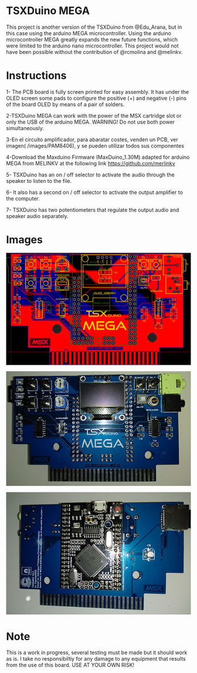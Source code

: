 # TSXDuino MEGA

This project is another version of the TSXDuino from @Edu_Arana, but in this case using the arduino MEGA microcontroller. Using the arduino microcontroller MEGA greatly expands the new future functions, which were limited to the arduino nano microcontroller. This project would not have been possible without the contribution of @rcmolina and @melinkv.

# Instructions

1- The PCB board is fully screen printed for easy assembly. It has under the OLED screen some pads to configure the positive (+) and negative (-) pins of the board OLED by means of a pair of solders.

2-TSXDuino MEGA can work with the power of the MSX cartridge slot or only the USB of the arduino MEGA. WARNING! Do not use both power simultaneously.

3-En el circuito amplificador, para abaratar costes, venden un PCB, ver imagen( /images/PAM8406), y se pueden utilizar todos sus componentes

4-Download the Maxduino Firmware (MaxDuino_1.30M) adapted for arduino MEGA from MELINKV at the following link https://github.com/merlinkv

5- TSXDuino has an on / off selector to activate the audio through the speaker to listen to the file.

6- It also has a second on / off selector to activate the output amplifier to the computer.

7- TSXDuino has two potentiometers that regulate the output audio and speaker audio separately.

 # Images
 
![Alt text](https://raw.githubusercontent.com/capsule5000/TSXDuino-MEGA/master/Images/img11.png?raw=true "Title")

![Alt text](https://raw.githubusercontent.com/capsule5000/TSXDuino-MEGA/master/Images/img6.png?raw=true "Title")

![Alt text](https://raw.githubusercontent.com/capsule5000/TSXDuino-MEGA/master/Images/img7.png?raw=true "Title")

# Note

This is a work in progress, several testing must be made but it should work as is. I take no responsibiltiy for any damage to any equipment that results from the use of this board. USE AT YOUR OWN RISK!
